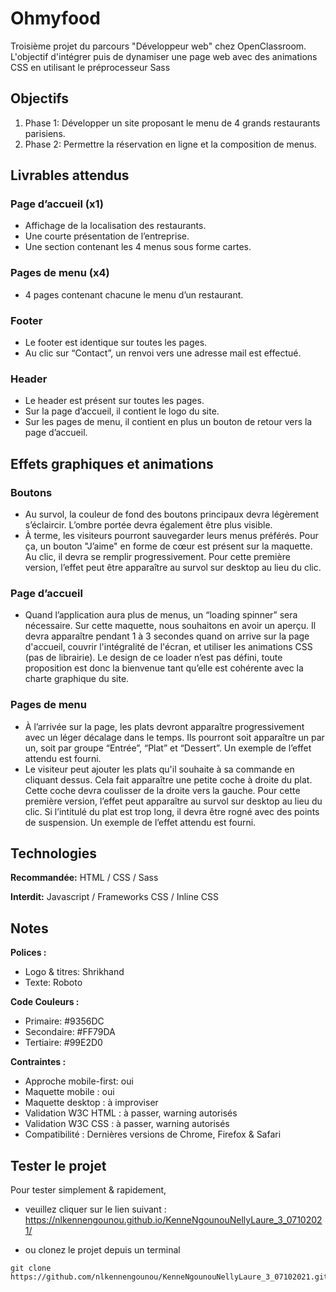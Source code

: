 # Ohmyfood
Troisième projet du parcours "Développeur web" chez OpenClassroom. 
L'objectif d'intégrer puis de dynamiser une page web avec des animations CSS en utilisant le préprocesseur Sass


## Objectifs
1. Phase 1: Développer un site proposant le menu de 4 grands restaurants parisiens.
2. Phase 2: Permettre la réservation en ligne et la composition de menus.


## Livrables attendus
 
### Page d’accueil (x1)
- Affichage de la localisation des restaurants. 
- Une courte présentation de l’entreprise.
- Une section contenant les 4 menus sous forme cartes.

### Pages de menu (x4)
- 4 pages contenant chacune le menu d’un restaurant.

### Footer
- Le footer est identique sur toutes les pages.
- Au clic sur “Contact”, un renvoi vers une adresse mail est effectué.

### Header
- Le header est présent sur toutes les pages.
- Sur la page d’accueil, il contient le logo du site.
- Sur les pages de menu, il contient en plus un bouton de retour vers la page d’accueil.


## Effets graphiques et animations

### Boutons
-  Au survol, la couleur de fond des boutons principaux devra légèrement s’éclaircir.
L’ombre portée devra également être plus visible.
- À terme, les visiteurs pourront sauvegarder leurs menus préférés. Pour ça, un
bouton "J’aime" en forme de cœur est présent sur la maquette. Au clic, il devra se
remplir progressivement. Pour cette première version, l’effet peut être apparaître au
survol sur desktop au lieu du clic.

### Page d’accueil
- Quand l’application aura plus de menus, un “loading spinner” sera nécessaire. Sur
cette maquette, nous souhaitons en avoir un aperçu. Il devra apparaître pendant 1 à
3 secondes quand on arrive sur la page d'accueil, couvrir l'intégralité de l'écran, et
utiliser les animations CSS (pas de librairie). Le design de ce loader n’est pas défini,
toute proposition est donc la bienvenue tant qu’elle est cohérente avec la charte
graphique du site.

### Pages de menu
- À l’arrivée sur la page, les plats devront apparaître progressivement avec un léger
décalage dans le temps. Ils pourront soit apparaître un par un, soit par groupe
“Entrée”, “Plat” et “Dessert”. Un exemple de l’effet attendu est fourni.
- Le visiteur peut ajouter les plats qu'il souhaite à sa commande en cliquant dessus.
Cela fait apparaître une petite coche à droite du plat. Cette coche devra coulisser de
la droite vers la gauche. Pour cette première version, l’effet peut apparaître au survol
sur desktop au lieu du clic. Si l’intitulé du plat est trop long, il devra être rogné avec
des points de suspension. Un exemple de l’effet attendu est fourni.


## Technologies

**Recommandée:** HTML / CSS / Sass

**Interdit:** Javascript / Frameworks CSS / Inline CSS


## Notes

**Polices :**
- Logo & titres: Shrikhand
- Texte: Roboto

**Code Couleurs :**
- Primaire: #9356DC
- Secondaire: #FF79DA
- Tertiaire: #99E2D0

**Contraintes :**
- Approche mobile-first: oui
- Maquette mobile : oui
- Maquette desktop : à improviser
- Validation W3C HTML : à passer, warning autorisés
- Validation W3C CSS : à passer, warning autorisés
- Compatibilité : Dernières versions de Chrome, Firefox & Safari


## Tester le projet

Pour tester simplement & rapidement, 
- veuillez cliquer sur le lien suivant : https://nlkennengounou.github.io/KenneNgounouNellyLaure_3_07102021/

- ou clonez le projet depuis un terminal
```terminal
git clone https://github.com/nlkennengounou/KenneNgounouNellyLaure_3_07102021.git
```
